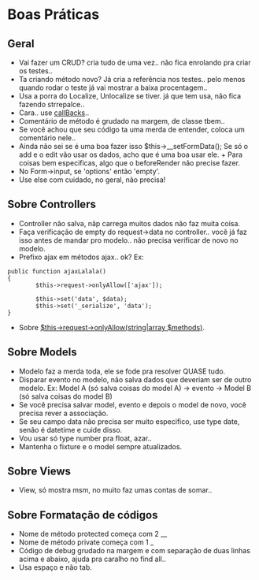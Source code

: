 Boas Práticas
==============

## Geral
* Vai fazer um CRUD? cria tudo de uma vez.. não fica enrolando pra criar os testes..
* Ta criando método novo? Já cria a referência nos testes.. pelo menos quando rodar o teste já vai mostrar a baixa procentagem..
* Usa a porra do Localize, Unlocalize se tiver. já que tem usa, não fica fazendo strrepalce..
* Cara.. use [callBacks](http://book.cakephp.org/2.0/en/models/callback-methods.html)..
* Comentário de método é grudado na margem, de classe tbem..
* Se você achou que seu código ta uma merda de entender, coloca um comentário nele..
* Ainda não sei se é uma boa fazer isso $this->__setFormData(); Se só o add e o edit vão usar os dados, acho que é uma boa usar ele.
        + Para coisas bem especificas, algo que o beforeRender não precise fazer.
* No Form->input, se 'options' então 'empty'.
* Use else com cuidado, no geral, não precisa!

## Sobre Controllers
* Controller não salva, nãp carrega muitos dados não faz muita coisa.
* Faça verificação de empty do request->data no controller.. você já faz isso antes de mandar pro modelo.. não precisa verificar de novo no modelo.
* Prefixo ajax em métodos ajax.. ok?
    Ex:
```
public function ajaxLalala()
{
        $this->request->onlyAllow(['ajax']);

        $this->set('data', $data);
        $this->set('_serialize', 'data');
}
```
* Sobre [$this->request->onlyAllow(string|array $methods)](http://api.cakephp.org/2.4/class-CakeRequest.html#_onlyAllow).

## Sobre Models
* Modelo faz a merda toda, ele se fode pra resolver QUASE tudo.
* Disparar evento no modelo, não salva dados que deveriam ser de outro modelo.
        Ex: Model A (só salva coisas do model A) -> evento -> Model B (só salva coisas do model B)
* Se você precisa salvar model, evento e depois o model de novo, você precisa rever a associação.
* Se seu campo data não precisa ser muito especifico, use type date, senão é datetime e cuide disso.
* Vou usar só type number pra float, azar..
* Mantenha o fixture e o model sempre atualizados.

## Sobre Views
* View, só mostra msm, no muito faz umas contas de somar..

## Sobre Formatação de códigos
* Nome de método protected começa com 2 __
* Nome de método private começa com 1 _
* Código de debug grudado na margem e com separação de duas linhas acima e abaixo, ajuda pra caralho no find all..
* Usa espaço e não tab.

